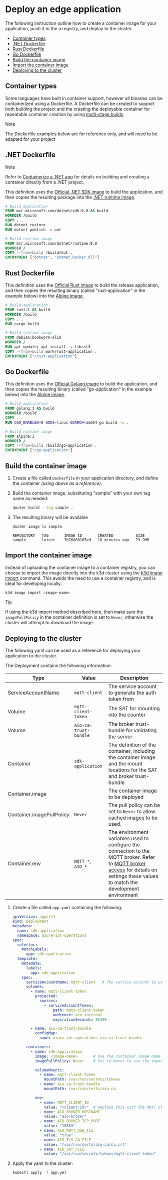 # Deploy an edge application

The following instruction outline how to create a container image for your application, push it to the a registry, and deploy to the cluster.

* [Container types](#container-types)
* [.NET Dockerfile](#net-dockerfile)
* [Rust Dockerfile](#rust-dockerfile)
* [Go Dockerfile](#go-dockerfile)
* [Build the container image](#build-the-container-image)
* [Import the container image](#import-the-container-image)
* [Deploying to the cluster](#deploying-to-the-cluster)

## Container types

Some languages have built in container support, however all binaries can be containerized using a Dockerfile. A Dockerfile can be created to support both building the project and the creating the deployable container for repeatable container creation by using [multi-stage builds](https://docs.docker.com/build/building/multi-stage/).

> [!NOTE]
> The Dockerfile examples below are for reference only, and will need to be adapted for your project

## .NET Dockerfile

> [!NOTE]
> 
> Refer to [Containerize a .NET app](https://learn.microsoft.com/dotnet/core/docker/build-container) for details on building and creating a container directly from a .NET project.

This definition uses the [Official .NET SDK image](https://github.com/dotnet/dotnet-docker/blob/main/README.sdk.md) to build the application, and then copies the resulting package into the [.NET runtime image](https://hub.docker.com/_/alpine).


```dockerfile
# Build application
FROM mcr.microsoft.com/dotnet/sdk:9.0 AS build
WORKDIR /build
COPY . .
RUN dotnet restore
RUN dotnet publish -o out

# Build runtime image
FROM mcr.microsoft.com/dotnet/runtime:9.0
WORKDIR /
COPY --from=build /build/out .
ENTRYPOINT ["dotnet", "DotNet.Docker.dll"]
```

## Rust Dockerfile

This definition uses the [Official Rust image](https://hub.docker.com/_/rust) to build the release application, and then copies the resulting binary (called "rust-application" in the example below) into the [Alpine image](https://hub.docker.com/_/alpine).

```dockerfile
# Build application
FROM rust:1 AS build
WORKDIR /build
COPY . .
RUN cargo build

# Build runtime image
FROM debian:bookworm-slim
WORKDIR /
RUN apt update; apt install -y libssl3
COPY --from=build work/rust-application .
ENTRYPOINT ["/rust-application"]
```

## Go Dockerfile

This definition uses the [Official Golang image](https://hub.docker.com/_/golang) to build the application, and then copies the resulting binary (called "go-application" in the example below) into the [Alpine image](https://hub.docker.com/_/alpine).

```dockerfile
# Build application
FROM golang:1 AS build
WORKDIR /build
COPY . .
RUN CGO_ENABLED=0 GOOS=linux GOARCH=amd64 go build -o .

# Build runtime image
FROM alpine:3
WORKDIR /
COPY --from=build /build/go-application .
ENTRYPOINT ["/go-application"]
```

## Build the container image

1. Create a file called `Dockerfile` in your application directory, and define the container *(using above as a reference)*.

1. Build the container image, substituting "sample" with your own tag name as needed:

    ```bash
    docker build --tag sample .
    ```

1. The resulting binary will be available 

    ```bash
    docker image ls sample
    ```

    ```output
    REPOSITORY   TAG       IMAGE ID       CREATED          SIZE
    sample       latest    7b76808165ed   10 minutes ago   73.9MB
    ```

## Import the container image

Instead of uploading the container image to a container registry, you can choose to import the image directly into the k3d cluster using the [k3d image import](https://k3d.io/v5.1.0/usage/commands/k3d_image_import/) command. This avoids the need to use a container registry, and is ideal for developing locally.

```bash
k3d image import <image-name>
```

> [!TIP]
> If using the k3d import method described here, then make sure the `imagePullPolicy` in the container definition is set to `Never`, otherwise the cluster will attempt to download the image.

## Deploying to the cluster

The following yaml can be used as a reference for deploying your application to the cluster.

The Deployment contains the following information:

| Type | Value | Description |
|-|-|-|
| ServiceAccountName | `mqtt-client` | The service account to generate the auth token from |
| Volume | `mqtt-client-token` | The SAT for mounting into the counter |
| Volume | `aio-ca-trust-bundle` | The broker trust-bundle for validating the server |
| Container | `sdk-application` | The definition of the container, including the container image and the mount locations for the SAT and broker trust-bundle |
| Container.image | <image-name> | The container image to be deployed |
| Container.imagePullPolicy | `Never` | The pull policy can be set to `Never` to allow cached images to be used.
| Container.env | `MQTT_*`, `AIO_*` | The environment variables used to configure the connection to the MQTT broker. Refer to [MQTT broker access](/doc/setup.md#mqtt-broker-access) for details on settings these values to match the development environment |

1. Create a file called `app.yaml` containing the following:

    ```yaml
    apiVersion: apps/v1
    kind: Deployment
    metadata:
      name: sdk-application
      namespace: azure-iot-operations
    spec:
      selector:
        matchLabels:
          app: sdk-application
      template:
        metadata:
          labels:
            app: sdk-application
        spec:
          serviceAccountName: mqtt-client   # The service account to use for generating the token
          volumes:
            - name: mqtt-client-token
              projected:
                sources:
                  - serviceAccountToken:
                      path: mqtt-client-token
                      audience: aio-internal
                      expirationSeconds: 86400

            - name: aio-ca-trust-bundle
              configMap:
                name: azure-iot-operations-aio-ca-trust-bundle

          containers:
            - name: sdk-application
              image: <image-name>       # Use the container image name previously created
              imagePullPolicy: Never    # Set to Never to use the imported image

              volumeMounts:
                - name: mqtt-client-token
                  mountPath: /var/run/secrets/tokens
                - name: aio-ca-trust-bundle
                  mountPath: /var/run/certs/aio-ca

              env:
                - name: MQTT_CLIENT_ID
                  value: "<client-id>"  # Replace this with the MQTT client id of your choosing
                - name: AIO_BROKER_HOSTNAME
                  value: "aio-broker"
                - name: AIO_BROKER_TCP_PORT
                  value: "18883"
                - name: AIO_MQTT_USE_TLS
                  value: "true"
                - name: AIO_TLS_CA_FILE
                  value: "/var/run/certs/aio-ca/ca.crt"
                - name: AIO_SAT_FILE
                  value: "/var/run/secrets/tokens/mqtt-client-token"
    ```

1. Apply the yaml to the cluster:

    ```bash
    kubectl apply -f app.yml
    ```
